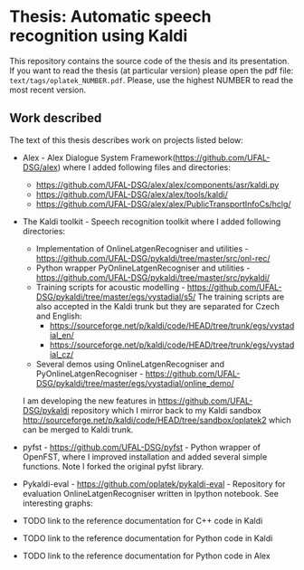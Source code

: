 Thesis: Automatic speech recognition using Kaldi
================================================
This repository contains the source code of the thesis and its presentation.
If you want to read the thesis (at particular version) please open the pdf file: `text/tags/oplatek_NUMBER.pdf`. 
Please, use the highest NUMBER to read the most recent version.

Work described
--------------
The text of this thesis describes work on projects listed below:

 * Alex - Alex Dialogue System Framework(https://github.com/UFAL-DSG/alex) where I added following files and directories:
    * https://github.com/UFAL-DSG/alex/alex/components/asr/kaldi.py
    * https://github.com/UFAL-DSG/alex/alex/tools/kaldi/
    * https://github.com/UFAL-DSG/alex/alex/PublicTransportInfoCs/hclg/
 * The Kaldi toolkit - Speech recognition toolkit where I added following directories:
    * Implementation of OnlineLatgenRecogniser and utilities - https://github.com/UFAL-DSG/pykaldi/tree/master/src/onl-rec/
    * Python wrapper PyOnlineLatgenRecogniser and utilities - https://github.com/UFAL-DSG/pykaldi/tree/master/src/pykaldi/
    * Training scripts for acoustic modelling - https://github.com/UFAL-DSG/pykaldi/tree/master/egs/vystadial/s5/
      The training scripts are also accepted in the Kaldi trunk but they are separated for Czech and English:
         * https://sourceforge.net/p/kaldi/code/HEAD/tree/trunk/egs/vystadial_en/
         * https://sourceforge.net/p/kaldi/code/HEAD/tree/trunk/egs/vystadial_cz/
    * Several demos using OnlineLatgenRecogniser and PyOnlineLatgenRecogniser - https://github.com/UFAL-DSG/pykaldi/tree/master/egs/vystadial/online_demo/

   I am developing the new features in https://github.com/UFAL-DSG/pykaldi repository which I mirror back to my Kaldi sandbox http://sourceforge.net/p/kaldi/code/HEAD/tree/sandbox/oplatek2 which  can be merged to Kaldi trunk. 
 * pyfst - https://github.com/UFAL-DSG/pyfst - Python wrapper of OpenFST, where I improved installation and added several simple functions. Note I forked the original pyfst library.
   
 * Pykaldi-eval - https://github.com/oplatek/pykaldi-eval - Repository for evaluation OnlineLatgenRecogniser written in Ipython notebook. See interesting graphs:
   
 * TODO link to the reference documentation for C++ code in Kaldi
 * TODO link to the reference documentation for Python code in Kaldi
 * TODO link to the reference documentation for Python code in Alex
